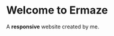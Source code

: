 
<html lang="en">
<head>
<title>Page Title</title>
<meta charset="UTF-8">
<style>
<style >* {
  box-sizing: border-box;
}

/* Style the body */
body {
  font-family: Arial, Helvetica, sans-serif;
  margin: 0;
}

/* Header/logo Title */
.header {
  padding: 400px;
  height: 100%;
  width: 100%;
  background: linear-gradient(rgb(165, 102, 180), rgb(109, 37, 144), blue);
  color: white;
  
}
</style>
</head>
<body>
    <div class="header">
      <h1>Welcome to Ermaze</h1>
      <p>A <b>responsive</b> website created by me.</p>
    </div>
  </body>
</html>
